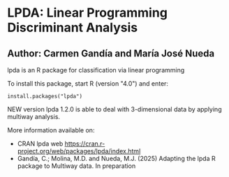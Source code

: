 # LPDA: Linear Programming Discriminant Analysis

## Author: Carmen Gandía and María José Nueda

lpda is an R package for classification via linear programming

To install this package, start R (version "4.0") and enter:

    install.packages("lpda")

NEW version lpda 1.2.0 is able to deal with 3-dimensional data by applying multiway analysis.

More information available on:

- CRAN lpda web https://cran.r-project.org/web/packages/lpda/index.html
- Gandía, C.; Molina, M.D. and Nueda, M.J. (2025) Adapting the lpda R package to Multiway data. In preparation


